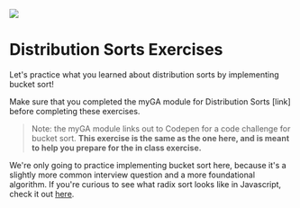 ![](https://ga-dash.s3.amazonaws.com/production/assets/logo-9f88ae6c9c3871690e33280fcf557f33.png)

# Distribution Sorts Exercises

Let's practice what you learned about distribution sorts by implementing bucket sort!

Make sure that you completed the myGA module for Distribution Sorts [link] before completing these exercises.

> Note: the myGA module links out to Codepen for a code challenge for bucket sort. **This exercise is the same as the one here, and is meant to help you prepare for the in class exercise.**

We're only going to practice implementing bucket sort here, because it's a slightly more common interview question and a more foundational algorithm. If you're curious to see what radix sort looks like in Javascript, check it out [here](https://github.com/trekhleb/javascript-algorithms/tree/master/src/algorithms/sorting/radix-sort).
